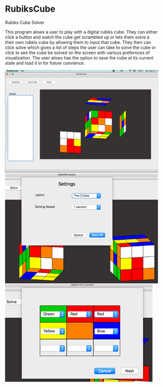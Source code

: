 # RubiksCube
Rubiks Cube Solver

This program alows a user to play with a digital rubiks cube. They can either click a button and watch the cube get scrambled up 
or lets them solve a their own rubkis cube by allowing them to input that cube. They then can click solve which gives a list of steps 
the user can take to solve the cube or click to see the cube be solved on the screen with various prefernces of visualization. The
user alows has the option to save the cube at its current state and load it in for future convience.

	

![alt tag](https://github.com/bcaplan94/RubiksCube/blob/master/pictures/Screen%20Shot%202016-08-27%20at%2011.52.49%20PM.png)
![alt tag](https://github.com/bcaplan94/RubiksCube/blob/master/pictures/Screen%20Shot%202016-08-27%20at%2011.53.17%20PM.png)
![alt tag](https://github.com/bcaplan94/RubiksCube/blob/master/pictures/Screen%20Shot%202016-08-27%20at%2011.54.07%20PM.png)
